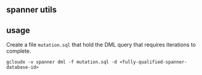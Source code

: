 ## spanner utils

## usage

Create a file `mutation.sql` that hold the DML query that requires iterations to
complete.

    gcloudx -v spanner dml -f mutation.sql -d <fully-qualified-spanner-database-id>
